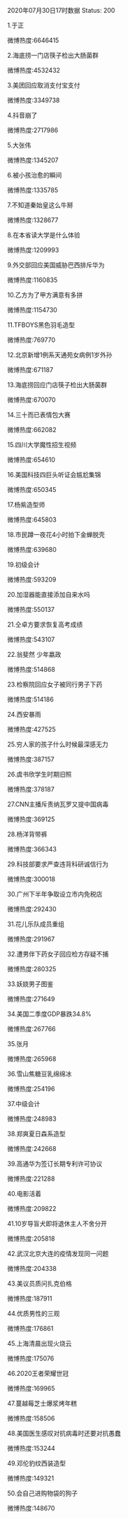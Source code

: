 2020年07月30日17时数据
Status: 200

1.于正

微博热度:6646415

2.海底捞一门店筷子检出大肠菌群

微博热度:4532432

3.美团回应取消支付宝支付

微博热度:3349738

4.抖音崩了

微博热度:2717986

5.大张伟

微博热度:1345207

6.被小孩治愈的瞬间

微博热度:1335785

7.不知道秦始皇这么牛掰

微博热度:1328677

8.在本省读大学是什么体验

微博热度:1209993

9.外交部回应美国威胁巴西排斥华为

微博热度:1160835

10.乙方为了甲方满意有多拼

微博热度:1154730

11.TFBOYS黑色羽毛造型

微博热度:769770

12.北京新增1例系天通苑女病例1岁外孙

微博热度:671187

13.海底捞回应门店筷子检出大肠菌群

微博热度:670070

14.三十而已表情包大赛

微博热度:662082

15.四川大学魔性招生视频

微博热度:654610

16.美国科技四巨头听证会尴尬集锦

微博热度:650345

17.杨紫造型师

微博热度:645803

18.市民蹲一夜花4小时拍下金蝉脱壳

微博热度:639680

19.初级会计

微博热度:593209

20.加湿器能直接添加自来水吗

微博热度:550137

21.仝卓方要求恢复高考成绩

微博热度:543107

22.翁斐然 少年嬴政

微博热度:514868

23.检察院回应女子被同行男子下药

微博热度:514186

24.西安暴雨

微博热度:427525

25.穷人家的孩子什么时候最深感无力

微博热度:387157

26.虞书欣学生时期旧照

微博热度:378187

27.CNN主播斥责纳瓦罗又提中国病毒

微博热度:369125

28.杨洋背带裤

微博热度:366343

29.科技部要求严查违背科研诚信行为

微博热度:300018

30.广州下半年争取设立市内免税店

微博热度:292430

31.花儿乐队成员重组

微博热度:291967

32.遭男伴下药女子回应检方存疑不捕

微博热度:280325

33.妖娆男子图鉴

微博热度:271649

34.美国二季度GDP暴跌34.8%

微博热度:267766

35.张月

微博热度:265968

36.雪山焦糖豆乳绵绵冰

微博热度:254196

37.中级会计

微博热度:248983

38.郑爽夏日森系造型

微博热度:242668

39.高通华为签订长期专利许可协议

微博热度:221288

40.电影活着

微博热度:209822

41.10岁导盲犬即将退休主人不舍分开

微博热度:205818

42.武汉北京大连的疫情发现同一问题

微博热度:204338

43.美议员质问扎克伯格

微博热度:187911

44.优质男性的三观

微博热度:176861

45.上海清晨出现火烧云

微博热度:175076

46.2020王者荣耀世冠

微博热度:169965

47.蔓越莓芝士爆浆烤年糕

微博热度:158506

48.美国医生感叹对抗病毒时还要对抗愚蠢

微博热度:153244

49.邓伦豹纹西装造型

微博热度:149321

50.会自己进购物袋的狗子

微博热度:148670

